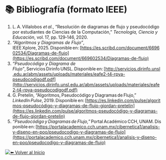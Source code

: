 # 📚 Bibliografía (formato IEEE)

1. L. A. Villalobos *et al.*, “Resolución de diagramas de flujo y pseudocódigo por estudiantes de Ciencias de la Computación,” *Tecnología, Ciencia y Educación*, vol. 17, pp. 129‑146, 2020.  
2. *“Algoritmos y Diagramas de Flujo”*, IEEE Xplore, 2025. Disponible en: [https://es.scribd.com/document/669602534/Diagramas-de-flujo](https://es.scribd.com/document/669602534/Diagramas-de-flujo)  
3. *“Pseudocódigo y Diagrama de Flujo”*, Servicios Dirinfo UNSL. Disponible en: [http://servicios.dirinfo.unsl.edu.ar/abm/assets/uploads/materiales/eafe2-t4-rpya-pseudocodigodf.pdf](http://servicios.dirinfo.unsl.edu.ar/abm/assets/uploads/materiales/eafe2-t4-rpya-pseudocodigodf.pdf)  
4. G. Pretelin, “Algoritmos, Pseudocódigo y Diagramas de Flujo,” *LinkedIn Pulse*, 2019. Disponible en: [https://es.linkedin.com/pulse/algoritmos-pseudocódigo-y-diagramas-de-flujo-giordan-pretelin](https://es.linkedin.com/pulse/algoritmos-pseudocódigo-y-diagramas-de-flujo-giordan-pretelin)  
5. *“Pseudocódigo y Diagramas de Flujo,”* Portal Académico CCH, UNAM. Disponible en: [https://portalacademico.cch.unam.mx/cibernetica1/analisis-y-diseno-en-poo/pseudocodigo-y-diagramas-de-flujo](https://portalacademico.cch.unam.mx/cibernetica1/analisis-y-diseno-en-poo/pseudocodigo-y-diagramas-de-flujo)

<div align="left">

[![⬅️ Volver al Inicio](https://img.shields.io/badge/⬅️_Volver_al_Inicio-blue?style=for-the-badge)](../README.md)

</div>
